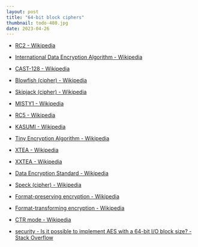 ```yaml
---
layout: post
title: "64-bit block ciphers"
thumbnail: todo-480.jpg
date: 2023-04-26
---
```


* [RC2 - Wikipedia](https://en.wikipedia.org/wiki/RC2)
* [International Data Encryption Algorithm - Wikipedia](https://en.wikipedia.org/wiki/International_Data_Encryption_Algorithm)
* [CAST-128 - Wikipedia](https://en.wikipedia.org/wiki/CAST-128)
* [Blowfish (cipher) - Wikipedia](https://en.wikipedia.org/wiki/Blowfish_(cipher))
* [Skipjack (cipher) - Wikipedia](https://en.wikipedia.org/wiki/Skipjack_(cipher))
* [MISTY1 - Wikipedia](https://en.wikipedia.org/wiki/MISTY1)
* [RC5 - Wikipedia](https://en.wikipedia.org/wiki/RC5)
* [KASUMI - Wikipedia](https://en.wikipedia.org/wiki/KASUMI)
* [Tiny Encryption Algorithm - Wikipedia](https://en.wikipedia.org/wiki/Tiny_Encryption_Algorithm)
* [XTEA - Wikipedia](https://en.wikipedia.org/wiki/XTEA)
* [XXTEA - Wikipedia](https://en.wikipedia.org/wiki/XXTEA)
* [Data Encryption Standard - Wikipedia](https://en.wikipedia.org/wiki/Data_Encryption_Standard)
* [Speck (cipher) - Wikipedia](https://en.wikipedia.org/wiki/Speck_(cipher))

* [Format-preserving encryption - Wikipedia](https://en.wikipedia.org/wiki/Format-preserving_encryption#The_FPE_constructions_of_Black_and_Rogaway)
* [Format-transforming encryption - Wikipedia](https://en.wikipedia.org/wiki/Format-transforming_encryption)
* [CTR mode - Wikipedia](https://en.wikipedia.org/wiki/Block_cipher_mode_of_operation#Counter_.28CTR.29)
* [security - Is it possible to implement AES with a 64-bit I/O block size? - Stack Overflow](https://stackoverflow.com/questions/30485373/is-it-possible-to-implement-aes-with-a-64-bit-i-o-block-size)
